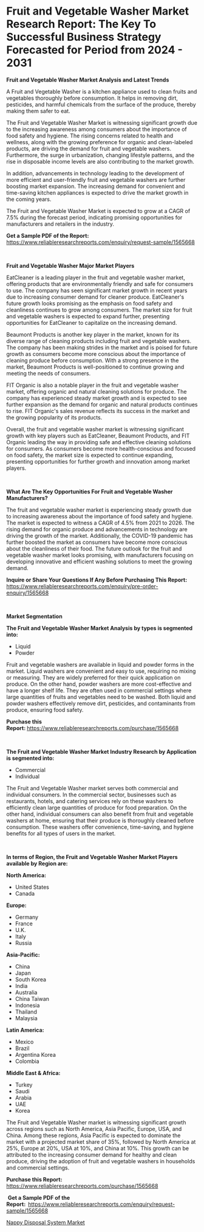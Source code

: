 <p><h1>Fruit and Vegetable Washer Market Research Report: The Key To Successful Business Strategy Forecasted for Period from 2024 - 2031</h1></p><p><strong>Fruit and Vegetable Washer Market Analysis and Latest Trends</strong></p>
<p><p>A Fruit and Vegetable Washer is a kitchen appliance used to clean fruits and vegetables thoroughly before consumption. It helps in removing dirt, pesticides, and harmful chemicals from the surface of the produce, thereby making them safer to eat.</p><p>The Fruit and Vegetable Washer Market is witnessing significant growth due to the increasing awareness among consumers about the importance of food safety and hygiene. The rising concerns related to health and wellness, along with the growing preference for organic and clean-labeled products, are driving the demand for fruit and vegetable washers. Furthermore, the surge in urbanization, changing lifestyle patterns, and the rise in disposable income levels are also contributing to the market growth.</p><p>In addition, advancements in technology leading to the development of more efficient and user-friendly fruit and vegetable washers are further boosting market expansion. The increasing demand for convenient and time-saving kitchen appliances is expected to drive the market growth in the coming years.</p><p>The Fruit and Vegetable Washer Market is expected to grow at a CAGR of 7.5% during the forecast period, indicating promising opportunities for manufacturers and retailers in the industry.</p></p>
<p><strong>Get a Sample PDF of the Report:&nbsp;</strong> <a href="https://www.reliableresearchreports.com/enquiry/request-sample/1565668">https://www.reliableresearchreports.com/enquiry/request-sample/1565668</a></p>
<p>&nbsp;</p>
<p><strong>Fruit and Vegetable Washer Major Market Players</strong></p>
<p><p>EatCleaner is a leading player in the fruit and vegetable washer market, offering products that are environmentally friendly and safe for consumers to use. The company has seen significant market growth in recent years due to increasing consumer demand for cleaner produce. EatCleaner's future growth looks promising as the emphasis on food safety and cleanliness continues to grow among consumers. The market size for fruit and vegetable washers is expected to expand further, presenting opportunities for EatCleaner to capitalize on the increasing demand.</p><p>Beaumont Products is another key player in the market, known for its diverse range of cleaning products including fruit and vegetable washers. The company has been making strides in the market and is poised for future growth as consumers become more conscious about the importance of cleaning produce before consumption. With a strong presence in the market, Beaumont Products is well-positioned to continue growing and meeting the needs of consumers.</p><p>FIT Organic is also a notable player in the fruit and vegetable washer market, offering organic and natural cleaning solutions for produce. The company has experienced steady market growth and is expected to see further expansion as the demand for organic and natural products continues to rise. FIT Organic's sales revenue reflects its success in the market and the growing popularity of its products.</p><p>Overall, the fruit and vegetable washer market is witnessing significant growth with key players such as EatCleaner, Beaumont Products, and FIT Organic leading the way in providing safe and effective cleaning solutions for consumers. As consumers become more health-conscious and focused on food safety, the market size is expected to continue expanding, presenting opportunities for further growth and innovation among market players.</p></p>
<p>&nbsp;</p>
<p><strong>What Are The Key Opportunities For Fruit and Vegetable Washer Manufacturers?</strong></p>
<p><p>The fruit and vegetable washer market is experiencing steady growth due to increasing awareness about the importance of food safety and hygiene. The market is expected to witness a CAGR of 4.5% from 2021 to 2026. The rising demand for organic produce and advancements in technology are driving the growth of the market. Additionally, the COVID-19 pandemic has further boosted the market as consumers have become more conscious about the cleanliness of their food. The future outlook for the fruit and vegetable washer market looks promising, with manufacturers focusing on developing innovative and efficient washing solutions to meet the growing demand.</p></p>
<p><strong>Inquire or Share Your Questions If Any Before Purchasing This Report:</strong> <a href="https://www.reliableresearchreports.com/enquiry/pre-order-enquiry/1565668">https://www.reliableresearchreports.com/enquiry/pre-order-enquiry/1565668</a></p>
<p>&nbsp;</p>
<p><strong>Market Segmentation</strong></p>
<p><strong>The Fruit and Vegetable Washer Market Analysis by types is segmented into:</strong></p>
<p><ul><li>Liquid</li><li>Powder</li></ul></p>
<p><p>Fruit and vegetable washers are available in liquid and powder forms in the market. Liquid washers are convenient and easy to use, requiring no mixing or measuring. They are widely preferred for their quick application on produce. On the other hand, powder washers are more cost-effective and have a longer shelf life. They are often used in commercial settings where large quantities of fruits and vegetables need to be washed. Both liquid and powder washers effectively remove dirt, pesticides, and contaminants from produce, ensuring food safety.</p></p>
<p><strong>Purchase this Report:&nbsp;</strong><a href="https://www.reliableresearchreports.com/purchase/1565668">https://www.reliableresearchreports.com/purchase/1565668</a></p>
<p>&nbsp;</p>
<p><strong>The Fruit and Vegetable Washer Market Industry Research by Application is segmented into:</strong></p>
<p><ul><li>Commercial</li><li>Individual</li></ul></p>
<p><p>The Fruit and Vegetable Washer market serves both commercial and individual consumers. In the commercial sector, businesses such as restaurants, hotels, and catering services rely on these washers to efficiently clean large quantities of produce for food preparation. On the other hand, individual consumers can also benefit from fruit and vegetable washers at home, ensuring that their produce is thoroughly cleaned before consumption. These washers offer convenience, time-saving, and hygiene benefits for all types of users in the market.</p></p>
<p>&nbsp;</p>
<p><strong>In terms of Region, the Fruit and Vegetable Washer Market Players available by Region are:</strong></p>
<p>
    <p> <strong> North America: </strong>
        <ul>
            <li>United States</li>
            <li>Canada</li>
        </ul>
        </p> 
    <p> <strong> Europe: </strong>
        <ul>
            <li>Germany</li>
            <li>France</li>
            <li>U.K.</li>
            <li>Italy</li>
            <li>Russia</li>
        </ul>
        </p> 
    <p> <strong> Asia-Pacific: </strong>
        <ul>
            <li>China</li>
            <li>Japan</li>
            <li>South Korea</li>
            <li>India</li>
            <li>Australia</li>
            <li>China Taiwan</li>
            <li>Indonesia</li>
            <li>Thailand</li>
            <li>Malaysia</li>
        </ul>
        </p> 
    <p> <strong> Latin America: </strong>
        <ul>
            <li>Mexico</li>
            <li>Brazil</li>
            <li>Argentina Korea</li>
            <li>Colombia</li>
        </ul>
        </p> 
    <p> <strong> Middle East & Africa: </strong>
        <ul>
            <li>Turkey</li>
            <li>Saudi</li>
            <li>Arabia</li>
            <li>UAE</li>
            <li>Korea</li>
        </ul>
    </p>
    </p>
<p><p>The Fruit and Vegetable Washer market is witnessing significant growth across regions such as North America, Asia Pacific, Europe, USA, and China. Among these regions, Asia Pacific is expected to dominate the market with a projected market share of 35%, followed by North America at 25%, Europe at 20%, USA at 10%, and China at 10%. This growth can be attributed to the increasing consumer demand for healthy and clean produce, driving the adoption of fruit and vegetable washers in households and commercial settings.</p></p>
<p><strong>Purchase this Report: </strong><a href="https://www.reliableresearchreports.com/purchase/1565668">https://www.reliableresearchreports.com/purchase/1565668</a></p>
<p>&nbsp;<strong>Get a Sample PDF of the Report:&nbsp;&nbsp;</strong><a href="https://www.reliableresearchreports.com/enquiry/request-sample/1565668">https://www.reliableresearchreports.com/enquiry/request-sample/1565668</a></p>
<p><strong></strong></p>
<p><p><a href="https://github.com/Angelnienowdseej3e45z3p8c/Market-Research-Report-List-1/blob/main/nappy-disposal-system-market.md">Nappy Disposal System Market</a></p></p>
